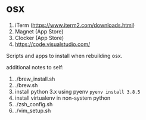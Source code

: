 osx
===

1. iTerm (https://www.iterm2.com/downloads.html)
1. Magnet (App Store)
1. Clocker (App Store)
1. https://code.visualstudio.com/

Scripts and apps to install when rebuilding osx.

additional notes to self:
1. ./brew_install.sh
1. ./brew.sh
1. install python 3.x using pyenv `pyenv install 3.8.5`
1. install virtualenv in non-system python
1. ./zsh_config.sh
1. ./vim_setup.sh
